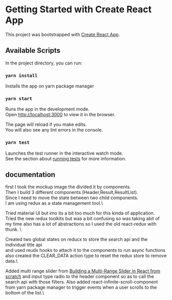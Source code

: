 # Getting Started with Create React App

This project was bootstrapped with [Create React App](https://github.com/facebook/create-react-app).

## Available Scripts

In the project directory, you can run:

### `yarn install`

Installs the app on yarn package manager

### `yarn start`

Runs the app in the development mode.\
Open [http://localhost:3000](http://localhost:3000) to view it in the browser.

The page will reload if you make edits.\
You will also see any lint errors in the console.

### `yarn test`

Launches the test runner in the interactive watch mode.\
See the section about [running tests](https://facebook.github.io/create-react-app/docs/running-tests) for more information.

## documentation 

first I took the mockup image the divided it by components. \
Then I build 3 different components (Header,Result,ResultList). \
Since I need to move the state between two child components. \
I am using redux as a state management tool.\

Tried material UI but imo its a bit too much for this kinda of application. \
Tried the new redux toolkits but was a bit confusing so was taking abit of my time also has a lot of abstractions so I used the old react-redux with thunk. \

Created two global states on reducx to store the search api and the individual title api \
and used reudx hooks to attach it to the components to run async functions \
also created the CLEAR_DATA action type to reset the redux store to remove data.\

Added  multi range slider from [Building a Multi-Range Slider in React from scratch](https://dev.to/sandra_lewis/building-a-multi-range-slider-in-react-from-scratch-4dl1) and input type radio to the header component so as to call the search api with those filters.
Also added react-infinite-scroll-component from yarn package manager to trigger events
when a user scrolls to the bottom of the list.\

